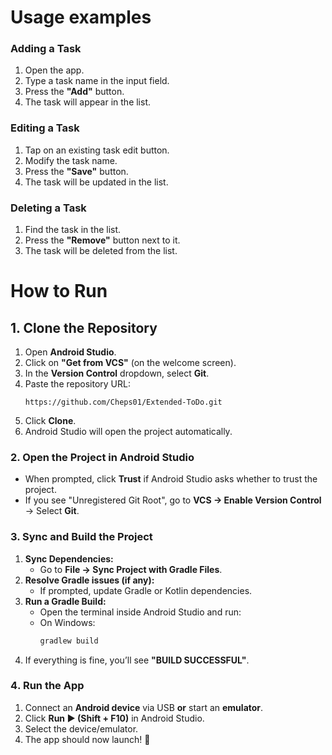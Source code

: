 # Usage examples
### Adding a Task
1. Open the app.
2. Type a task name in the input field.
3. Press the **"Add"** button.
4. The task will appear in the list.

### Editing a Task
1. Tap on an existing task edit button.
2. Modify the task name.
3. Press the **"Save"** button.
4. The task will be updated in the list.

### Deleting a Task
1. Find the task in the list.
2. Press the **"Remove"** button next to it.
3. The task will be deleted from the list.

# How to Run
## 1. Clone the Repository
1. Open **Android Studio**.
2. Click on **"Get from VCS"** (on the welcome screen).
3. In the **Version Control** dropdown, select **Git**.
4. Paste the repository URL:
   ```
   https://github.com/Cheps01/Extended-ToDo.git
   ```
5. Click **Clone**.
6. Android Studio will open the project automatically.

### 2. Open the Project in Android Studio
- When prompted, click **Trust** if Android Studio asks whether to trust the project.
- If you see "Unregistered Git Root", go to **VCS → Enable Version Control** → Select **Git**.

### 3. Sync and Build the Project
1. **Sync Dependencies:**
   - Go to **File → Sync Project with Gradle Files**.
2. **Resolve Gradle issues (if any):**
   - If prompted, update Gradle or Kotlin dependencies.
3. **Run a Gradle Build:**
   - Open the terminal inside Android Studio and run:
   - On Windows:
     ```sh
     gradlew build
     ```
4. If everything is fine, you’ll see **"BUILD SUCCESSFUL"**.

### 4️. Run the App
1. Connect an **Android device** via USB **or** start an **emulator**.
2. Click **Run ▶ (Shift + F10)** in Android Studio.
3. Select the device/emulator.
4. The app should now launch! 🚀
